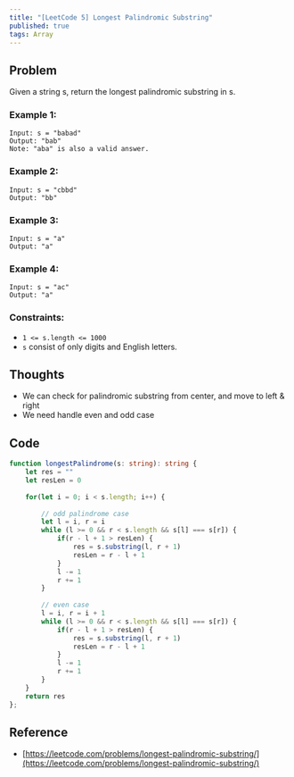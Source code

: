 ```yaml
---
title: "[LeetCode 5] Longest Palindromic Substring"
published: true
tags: Array
---
```


## Problem

Given a string s, return the longest palindromic substring in s.

### Example 1:

```
Input: s = "babad"
Output: "bab"
Note: "aba" is also a valid answer.
```

### Example 2:

```
Input: s = "cbbd"
Output: "bb"
```

### Example 3:

```
Input: s = "a"
Output: "a"
```

### Example 4:

```
Input: s = "ac"
Output: "a"
```

### Constraints:

- `1 <= s.length <= 1000`
- `s` consist of only digits and English letters.

## Thoughts

- We can check for palindromic substring from center, and move to left & right
- We need handle even and odd case

## Code

```typescript
function longestPalindrome(s: string): string {
    let res = ""
    let resLen = 0
    
    for(let i = 0; i < s.length; i++) {
        
        // odd palindrome case
        let l = i, r = i
        while (l >= 0 && r < s.length && s[l] === s[r]) {
            if(r - l + 1 > resLen) {
                res = s.substring(l, r + 1)
                resLen = r - l + 1
            }
            l -= 1
            r += 1
        }
        
        // even case
        l = i, r = i + 1
        while (l >= 0 && r < s.length && s[l] === s[r]) {
            if(r - l + 1 > resLen) {
                res = s.substring(l, r + 1)
                resLen = r - l + 1
            }
            l -= 1
            r += 1
        }
    }
    return res
};
```

## Reference

- [https://leetcode.com/problems/longest-palindromic-substring/](https://leetcode.com/problems/longest-palindromic-substring/)